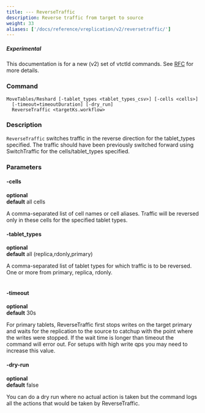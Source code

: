 ```yaml
---
title: --- ReverseTraffic
description: Reverse traffic from target to source
weight: 33
aliases: ['/docs/reference/vreplication/v2/reversetraffic/']
---
```


##### _Experimental_

This documentation is for a new (v2) set of vtctld commands. See [RFC](https://github.com/vitessio/vitess/issues/7225) for more details.

### Command

```
MoveTables/Reshard [-tablet_types <tablet_types_csv>] [-cells <cells>]
  [-timeout=timeoutDuration] [-dry_run]
  ReverseTraffic <targetKs.workflow>
```

### Description

`ReverseTraffic` switches traffic in the reverse direction for the tablet_types specified. The traffic should have been previously switched forward using SwitchTraffic for the cells/tablet_types specified.

### Parameters

#### -cells
**optional**\
**default** all cells

<div class="cmd">

A comma-separated list of cell names or cell aliases. Traffic will be reversed only in these cells for the
specified tablet types.

</div>

#### -tablet_types
**optional**\
**default** all (replica,rdonly,primary)

<div class="cmd">

A comma-separated list of tablet types for which traffic is to be reversed.
One or more from primary, replica, rdonly.<br><br>

</div>

#### -timeout
**optional**\
**default** 30s

<div class="cmd">

For primary tablets, ReverseTraffic first stops writes on the target primary and waits for the replication to the source to
catchup with the point where the writes were stopped. If the wait time is longer than timeout
the command will error out. For setups with high write qps you may need to increase this value.

</div>

#### -dry-run
**optional**\
**default** false

<div class="cmd">
You can do a dry run where no actual action is taken but the command logs all the actions that would be taken
by ReverseTraffic.
</div>
